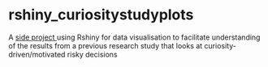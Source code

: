 # rshiny_curiositystudyplots
A <a href="https://johnnykl-rshiny.shinyapps.io/curidecisionplot-app/"> side project </a> using Rshiny for data visualisation to facilitate understanding of the results from a previous research study that looks at curiosity-driven/motivated risky decisions
